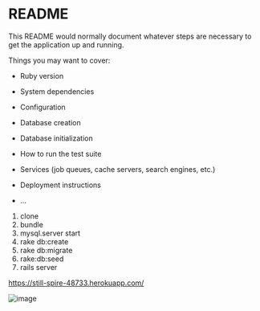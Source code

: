 # README

This README would normally document whatever steps are necessary to get the
application up and running.

Things you may want to cover:

* Ruby version

* System dependencies

* Configuration

* Database creation

* Database initialization

* How to run the test suite

* Services (job queues, cache servers, search engines, etc.)

* Deployment instructions

* ...


1. clone
2.	bundle
3. mysql.server start
4. rake db:create
5. rake db:migrate
6. rake:db:seed
7. rails server 

https://still-spire-48733.herokuapp.com/

![image](http://i.imgur.com/b8QeWca.jpg)
